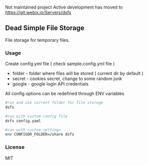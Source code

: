 Not maintained project
Active development has moved to https://git.webix.io/Servers/dsfs

Dead Simple File Storage
----

File storage for temporary files.

### Usage

Create config.yml file ( check sample.config.yml file )

- folder - folder where files will be stored ( current dir by default )
- secret - cookies secret, change to some random junk
- google - google login API credentials


All config options can be redefined through ENV variables

```bash
#run and use current folder for file storage
dsfs

#run with custom config file
dsfs config.yaml

#run with custom settings
env CONFIGOR_FOLDER=/share dsfs
``` 

### License 

MIT
